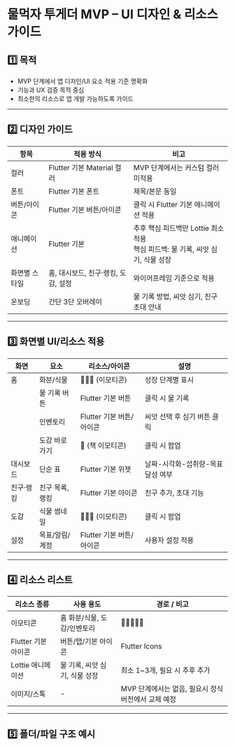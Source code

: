 # 물먹자 투게더 MVP – UI 디자인 & 리소스 가이드

## 1️⃣ 목적
- MVP 단계에서 앱 디자인/UI 요소 적용 기준 명확화
- 기능과 UX 검증 목적 중심
- 최소한의 리소스로 앱 개발 가능하도록 가이드

---

## 2️⃣ 디자인 가이드

| 항목       | 적용 방식                         | 비고 |
|------------|----------------------------------|------|
| 컬러       | Flutter 기본 Material 컬러       | MVP 단계에서는 커스텀 컬러 미적용 |
| 폰트       | Flutter 기본 폰트                | 제목/본문 동일 |
| 버튼/아이콘 | Flutter 기본 버튼/아이콘          | 클릭 시 Flutter 기본 애니메이션 적용 |
| 애니메이션 | Flutter 기본                      | 추후 핵심 피드백만 Lottie 최소 적용 <br> 핵심 피드백: 물 기록, 씨앗 심기, 식물 성장 |
| 화면별 스타일 | 홈, 대시보드, 친구·랭킹, 도감, 설정 | 와이어프레임 기준으로 적용 |
| 온보딩     | 간단 3단 오버레이                | 물 기록 방법, 씨앗 심기, 친구 초대 안내 |

---

## 3️⃣ 화면별 UI/리소스 적용

| 화면       | 요소            | 리소스/아이콘        | 설명 |
|------------|----------------|-------------------|------|
| 홈         | 화분/식물       | 🌱🌿🌸 (이모티콘)    | 성장 단계별 표시 |
|            | 물 기록 버튼    | Flutter 기본 버튼   | 클릭 시 물 기록 |
|            | 인벤토리       | Flutter 기본 버튼/아이콘 | 씨앗 선택 후 심기 버튼 클릭 |
|            | 도감 바로가기  | 📖 (책 이모티콘)    | 클릭 시 팝업 |
| 대시보드   | 단순 표         | Flutter 기본 위젯   | 날짜-시각화-섭취량-목표 달성 여부 |
| 친구·랭킹 | 친구 목록, 랭킹 | Flutter 기본 아이콘 | 친구 추가, 초대 기능 |
| 도감       | 식물 썸네일     | 🌰🌱🌷 (이모티콘)    | 클릭 시 팝업 |
| 설정       | 목표/알림/계정 | Flutter 기본 버튼/아이콘 | 사용자 설정 적용 |

---

## 4️⃣ 리소스 리스트

| 리소스 종류         | 사용 용도                       | 경로 / 비고 |
|--------------------|--------------------------------|-------------|
| 이모티콘            | 홈 화분/식물, 도감/인벤토리      | 🌱🌿🌸🌰🌷 |
| Flutter 기본 아이콘 | 버튼/탭/기본 아이콘             | Flutter Icons |
| Lottie 애니메이션   | 물 기록, 씨앗 심기, 식물 성장     | 최소 1~3개, 필요 시 추후 추가 |
| 이미지/스톡         | -                              | MVP 단계에서는 없음, 필요시 정식 버전에서 교체 예정 |

---

## 5️⃣ 폴더/파일 구조 예시

